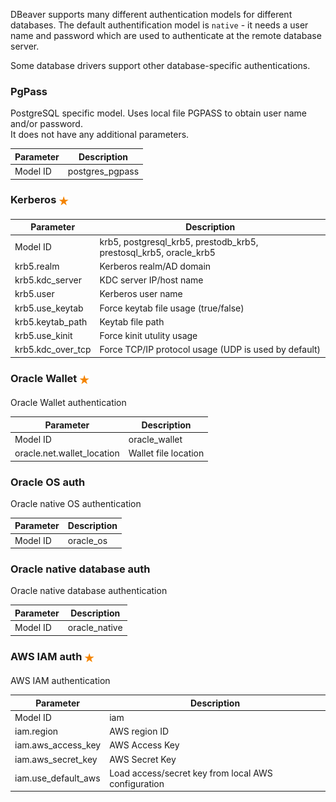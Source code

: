 DBeaver supports many different authentication models for different databases.
The default authentification model is `native` - it needs a user name and password which are used to authenticate at the remote database server.

Some database drivers support other database-specific authentications.

### PgPass

PostgreSQL specific model. Uses local file PGPASS to obtain user name and/or password.  
It does not have any additional parameters.

Parameter | Description
---|---
Model ID | postgres_pgpass

### Kerberos <img src="images/commercial_big.png" align="top" vspace="4" height="16"/>

Parameter | Description
---|---
Model ID | krb5, postgresql_krb5, prestodb_krb5, prestosql_krb5, oracle_krb5
krb5.realm | Kerberos realm/AD domain
krb5.kdc_server | KDC server IP/host name
krb5.user | Kerberos user name
krb5.use_keytab | Force keytab file usage (true/false)
krb5.keytab_path | Keytab file path
krb5.use_kinit | Force kinit utulity usage
krb5.kdc_over_tcp | Force TCP/IP protocol usage (UDP is used by default)

### Oracle Wallet <img src="images/commercial_big.png" align="top" vspace="4" height="16"/>

Oracle Wallet authentication

Parameter | Description
---|---
Model ID | oracle_wallet
oracle.net.wallet_location | Wallet file location

### Oracle OS auth

Oracle native OS authentication

Parameter | Description
---|---
Model ID | oracle_os

### Oracle native database auth

Oracle native database authentication

Parameter | Description
---|---
Model ID | oracle_native


### AWS IAM auth <img src="images/commercial_big.png" align="top" vspace="4" height="16"/>

AWS IAM authentication

Parameter | Description
---|---
Model ID | iam
iam.region | AWS region ID
iam.aws_access_key | AWS Access Key
iam.aws_secret_key | AWS Secret Key
iam.use_default_aws | Load access/secret key from local AWS configuration
